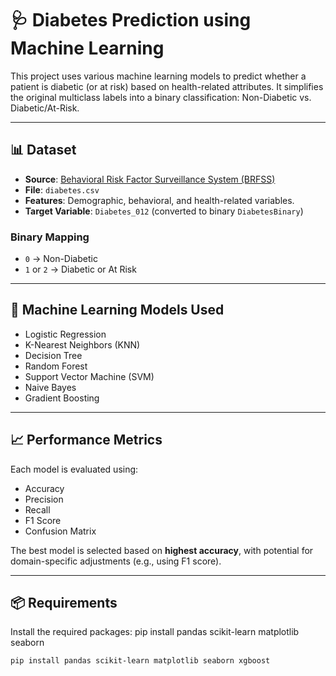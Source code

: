 # 🩺 Diabetes Prediction using Machine Learning

This project uses various machine learning models to predict whether a patient is diabetic (or at risk) based on health-related attributes. It simplifies the original multiclass labels into a binary classification: Non-Diabetic vs. Diabetic/At-Risk.

---

## 📊 Dataset

- **Source**: [Behavioral Risk Factor Surveillance System (BRFSS)](https://www.cdc.gov/brfss/)
- **File**: `diabetes.csv`
- **Features**: Demographic, behavioral, and health-related variables.
- **Target Variable**: `Diabetes_012` (converted to binary `DiabetesBinary`)

### Binary Mapping
- `0` → Non-Diabetic
- `1` or `2` → Diabetic or At Risk

---

## 🧠 Machine Learning Models Used

- Logistic Regression
- K-Nearest Neighbors (KNN)
- Decision Tree
- Random Forest
- Support Vector Machine (SVM)
- Naive Bayes
- Gradient Boosting

---

## 📈 Performance Metrics

Each model is evaluated using:

- Accuracy
- Precision
- Recall
- F1 Score
- Confusion Matrix

The best model is selected based on **highest accuracy**, with potential for domain-specific adjustments (e.g., using F1 score).

---

## 📦 Requirements

Install the required packages:
pip install pandas scikit-learn matplotlib seaborn 
```bash
pip install pandas scikit-learn matplotlib seaborn xgboost
